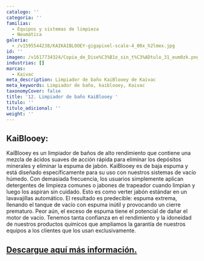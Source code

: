 ```yaml
---
catalogo: ''
categoria: ''
familias:
  - Equipos y sistemas de limpieza
  - Neumática
galeria:
  - /v1595544238/KAIKAIBLOOEY-gigapixel-scale-4_00x_h2lmex.jpg
id: ''
imagen: /v1617734324/Copia_de_Dise%C3%B1o_sin_t%C3%ADtulo_31_eum0zk.png
industrias: []
marcas:
  - Kaivac
meta_description: Limpiador de baño KaiBlooey de Kaivac
meta_keywords: Limpiador de baño, kaiblooey, Kaivac
taxonomyCover: false
title: '12. Limpiador de baño KaiBlooey '
titulo: ''
titulo_adicional: ''
weight: ''
---
```

## **KaiBlooey:**

KaiBlooey es un limpiador de baños de alto rendimiento que contiene una mezcla de ácidos suaves de acción rápida para eliminar los depósitos minerales y eliminar la espuma de jabón. KaiBlooey es de baja espuma y está diseñado específicamente para su uso con nuestros sistemas de vacío húmedo. Con demasiada frecuencia, los usuarios simplemente aplican detergentes de limpieza comunes o jabones de trapeador cuando limpian y luego los aspiran sin cuidado. Esto es como verter jabón estándar en un lavavajillas automático. El resultado es predecible: espuma extrema, llenando el tanque de vacío con espuma inútil y provocando un cierre prematuro. Peor aún, el exceso de espuma tiene el potencial de dañar el motor de vacío. Tenemos tanta confianza en el rendimiento y la idoneidad de nuestros productos químicos que ampliamos la garantía de nuestros equipos a los clientes que los usan exclusivamente.

## [Descargue aquí más información.](https://synology01.novatec.cr:5001/d/f/560549783454922731)